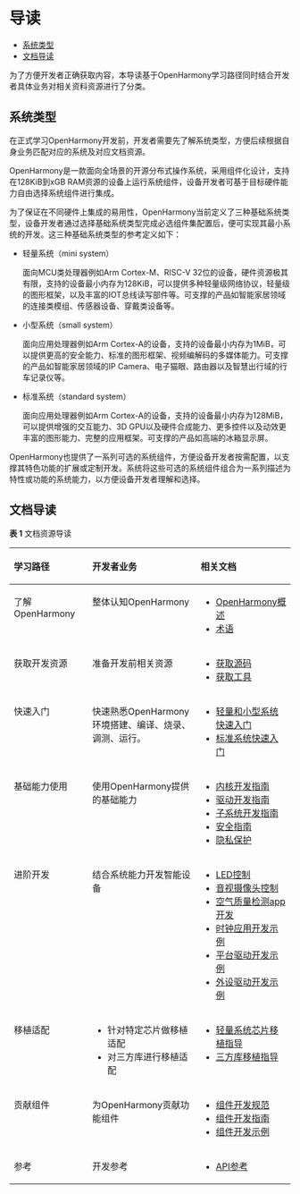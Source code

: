# 导读<a name="ZH-CN_TOPIC_0000001152533331"></a>

-   [系统类型](#section767218232110)
-   [文档导读](#section19810171681218)

为了方便开发者正确获取内容，本导读基于OpenHarmony学习路径同时结合开发者具体业务对相关资料资源进行了分类。

## 系统类型<a name="section767218232110"></a>

在正式学习OpenHarmony开发前，开发者需要先了解系统类型，方便后续根据自身业务匹配对应的系统及对应文档资源。

OpenHarmony是一款面向全场景的开源分布式操作系统，采用组件化设计，支持在128KiB到xGB RAM资源的设备上运行系统组件，设备开发者可基于目标硬件能力自由选择系统组件进行集成。

为了保证在不同硬件上集成的易用性，OpenHarmony当前定义了三种基础系统类型，设备开发者通过选择基础系统类型完成必选组件集配置后，便可实现其最小系统的开发。这三种基础系统类型的参考定义如下：

-   轻量系统（mini system）

    面向MCU类处理器例如Arm Cortex-M、RISC-V 32位的设备，硬件资源极其有限，支持的设备最小内存为128KiB，可以提供多种轻量级网络协议，轻量级的图形框架，以及丰富的IOT总线读写部件等。可支撑的产品如智能家居领域的连接类模组、传感器设备、穿戴类设备等。

-   小型系统（small system）

    面向应用处理器例如Arm Cortex-A的设备，支持的设备最小内存为1MiB，可以提供更高的安全能力、标准的图形框架、视频编解码的多媒体能力。可支撑的产品如智能家居领域的IP Camera、电子猫眼、路由器以及智慧出行域的行车记录仪等。

-   标准系统（standard system）

    面向应用处理器例如Arm Cortex-A的设备，支持的设备最小内存为128MiB，可以提供增强的交互能力、3D GPU以及硬件合成能力、更多控件以及动效更丰富的图形能力、完整的应用框架。可支撑的产品如高端的冰箱显示屏。


OpenHarmony也提供了一系列可选的系统组件，方便设备开发者按需配置，以支撑其特色功能的扩展或定制开发。系统将这些可选的系统组件组合为一系列描述为特性或功能的系统能力，以方便设备开发者理解和选择。

## 文档导读<a name="section19810171681218"></a>

**表 1**  文档资源导读

<a name="table12124241175"></a>
<table><thead align="left"><tr id="row1021316249176"><th class="cellrowborder" valign="top" width="27.872787278727873%" id="mcps1.2.4.1.1"><p id="p162131124191710"><a name="p162131124191710"></a><a name="p162131124191710"></a>学习路径</p>
</th>
<th class="cellrowborder" valign="top" width="38.54385438543855%" id="mcps1.2.4.1.2"><p id="p721310243170"><a name="p721310243170"></a><a name="p721310243170"></a>开发者业务</p>
</th>
<th class="cellrowborder" valign="top" width="33.58335833583358%" id="mcps1.2.4.1.3"><p id="p15213192431712"><a name="p15213192431712"></a><a name="p15213192431712"></a>相关文档</p>
</th>
</tr>
</thead>
<tbody><tr id="row82139245176"><td class="cellrowborder" valign="top" width="27.872787278727873%" headers="mcps1.2.4.1.1 "><p id="p021372418175"><a name="p021372418175"></a><a name="p021372418175"></a>了解<span id="text64714522207"><a name="text64714522207"></a><a name="text64714522207"></a>OpenHarmony</span></p>
</td>
<td class="cellrowborder" valign="top" width="38.54385438543855%" headers="mcps1.2.4.1.2 "><p id="p6213142414179"><a name="p6213142414179"></a><a name="p6213142414179"></a>整体认知<span id="text9808161615252"><a name="text9808161615252"></a><a name="text9808161615252"></a>OpenHarmony</span></p>
</td>
<td class="cellrowborder" valign="top" width="33.58335833583358%" headers="mcps1.2.4.1.3 "><a name="ul1979224313222"></a><a name="ul1979224313222"></a><ul id="ul1979224313222"><li><a href="https://gitee.com/openharmony" target="_blank" rel="noopener noreferrer">OpenHarmony概述</a></li><li><a href="../glossary/术语.md">术语</a></li></ul>
</td>
</tr>
<tr id="row124015595011"><td class="cellrowborder" valign="top" width="27.872787278727873%" headers="mcps1.2.4.1.1 "><p id="p132401950505"><a name="p132401950505"></a><a name="p132401950505"></a>获取开发资源</p>
</td>
<td class="cellrowborder" valign="top" width="38.54385438543855%" headers="mcps1.2.4.1.2 "><p id="p724015515504"><a name="p724015515504"></a><a name="p724015515504"></a>准备开发前相关资源</p>
</td>
<td class="cellrowborder" valign="top" width="33.58335833583358%" headers="mcps1.2.4.1.3 "><a name="ul13903204717506"></a><a name="ul13903204717506"></a><ul id="ul13903204717506"><li><a href="../get-code/源码获取.md">获取源码</a></li><li><a href="../get-code/获取工具.md">获取工具</a></li></ul>
</td>
</tr>
<tr id="row11213142451711"><td class="cellrowborder" valign="top" width="27.872787278727873%" headers="mcps1.2.4.1.1 "><p id="p18213172414174"><a name="p18213172414174"></a><a name="p18213172414174"></a>快速入门</p>
</td>
<td class="cellrowborder" valign="top" width="38.54385438543855%" headers="mcps1.2.4.1.2 "><p id="p3213132491711"><a name="p3213132491711"></a><a name="p3213132491711"></a>快速熟悉<span id="text203751321355"><a name="text203751321355"></a><a name="text203751321355"></a>OpenHarmony</span>环境搭建、编译、烧录、调测、运行。</p>
</td>
<td class="cellrowborder" valign="top" width="33.58335833583358%" headers="mcps1.2.4.1.3 "><a name="ul1222811151378"></a><a name="ul1222811151378"></a><ul id="ul1222811151378"><li><a href="概述.md">轻量和小型系统快速入门</a></li><li><a href="概述-7.md">标准系统快速入门</a></li></ul>
</td>
</tr>
<tr id="row421315248178"><td class="cellrowborder" valign="top" width="27.872787278727873%" headers="mcps1.2.4.1.1 "><p id="p0213724191718"><a name="p0213724191718"></a><a name="p0213724191718"></a>基础能力使用</p>
</td>
<td class="cellrowborder" valign="top" width="38.54385438543855%" headers="mcps1.2.4.1.2 "><p id="p6214112417173"><a name="p6214112417173"></a><a name="p6214112417173"></a>使用<span id="text8928941123820"><a name="text8928941123820"></a><a name="text8928941123820"></a>OpenHarmony</span>提供的基础能力</p>
</td>
<td class="cellrowborder" valign="top" width="33.58335833583358%" headers="mcps1.2.4.1.3 "><a name="ul1293915133917"></a><a name="ul1293915133917"></a><ul id="ul1293915133917"><li><a href="../kernel/Readme-CN.md">内核开发指南</a></li><li><a href="../driver/Readme-CN.md">驱动开发指南</a></li><li><a href="../subsystems/Readme-CN.md">子系统开发指南</a></li><li><a href="../security/安全指南.md">安全指南</a></li><li><a href="../security/隐私保护.md">隐私保护</a></li></ul>
</td>
</tr>
<tr id="row14214122410178"><td class="cellrowborder" valign="top" width="27.872787278727873%" headers="mcps1.2.4.1.1 "><p id="p162142242175"><a name="p162142242175"></a><a name="p162142242175"></a>进阶开发</p>
</td>
<td class="cellrowborder" valign="top" width="38.54385438543855%" headers="mcps1.2.4.1.2 "><p id="p12214624171719"><a name="p12214624171719"></a><a name="p12214624171719"></a>结合系统能力开发智能设备</p>
</td>
<td class="cellrowborder" valign="top" width="33.58335833583358%" headers="mcps1.2.4.1.3 "><a name="ul151291418444"></a><a name="ul151291418444"></a><ul id="ul151291418444"><li><a href="../guide/LED外设控制.md">LED控制</a></li><li><a href="../guide/屏幕和摄像头控制.md">音视摄像头控制</a></li><li><a href="../guide/视觉应用开发.md">空气质量检测app开发</a></li><li><a href="../guide/时钟应用开发示例.md">时钟应用开发示例</a></li><li><a href="../guide/平台驱动开发示例.md">平台驱动开发示例</a></li><li><a href="../guide/外设驱动开发示例.md">外设驱动开发示例</a></li></ul>
</td>
</tr>
<tr id="row2021462441719"><td class="cellrowborder" valign="top" width="27.872787278727873%" headers="mcps1.2.4.1.1 "><p id="p521402416177"><a name="p521402416177"></a><a name="p521402416177"></a>移植适配</p>
</td>
<td class="cellrowborder" valign="top" width="38.54385438543855%" headers="mcps1.2.4.1.2 "><a name="ul151441577479"></a><a name="ul151441577479"></a><ul id="ul151441577479"><li>针对特定芯片做移植适配</li><li>对三方库进行移植适配</li></ul>
</td>
<td class="cellrowborder" valign="top" width="33.58335833583358%" headers="mcps1.2.4.1.3 "><a name="ul49839175470"></a><a name="ul49839175470"></a><ul id="ul49839175470"><li><a href="../porting/三方芯片移植指导.md" target="_blank" rel="noopener noreferrer">轻量系统芯片移植指导</a></li><li><a href="../porting/三方库移植指导.md">三方库移植指导</a></li></ul>
</td>
</tr>
<tr id="row321442419177"><td class="cellrowborder" valign="top" width="27.872787278727873%" headers="mcps1.2.4.1.1 "><p id="p102149240175"><a name="p102149240175"></a><a name="p102149240175"></a>贡献组件</p>
</td>
<td class="cellrowborder" valign="top" width="38.54385438543855%" headers="mcps1.2.4.1.2 "><p id="p12142024151711"><a name="p12142024151711"></a><a name="p12142024151711"></a>为<span id="text207913212498"><a name="text207913212498"></a><a name="text207913212498"></a>OpenHarmony</span>贡献功能组件</p>
</td>
<td class="cellrowborder" valign="top" width="33.58335833583358%" headers="mcps1.2.4.1.3 "><a name="ul1675715272499"></a><a name="ul1675715272499"></a><ul id="ul1675715272499"><li><a href="../bundles/组件开发规范.md">组件开发规范</a></li><li><a href="../bundles/组件开发指南.md">组件开发指南</a></li><li><a href="../bundles/组件开发示例.md">组件开发示例</a></li></ul>
</td>
</tr>
<tr id="row1621492419178"><td class="cellrowborder" valign="top" width="27.872787278727873%" headers="mcps1.2.4.1.1 "><p id="p10214172414173"><a name="p10214172414173"></a><a name="p10214172414173"></a>参考</p>
</td>
<td class="cellrowborder" valign="top" width="38.54385438543855%" headers="mcps1.2.4.1.2 "><p id="p122140244172"><a name="p122140244172"></a><a name="p122140244172"></a>开发参考</p>
</td>
<td class="cellrowborder" valign="top" width="33.58335833583358%" headers="mcps1.2.4.1.3 "><a name="ul14961914175515"></a><a name="ul14961914175515"></a><ul id="ul14961914175515"><li><a href="https://device.harmonyos.com/cn/docs/develop/apiref/js-framework-file-0000000000611396" target="_blank" rel="noopener noreferrer">API参考</a></li></ul>
</td>
</tr>
</tbody>
</table>

